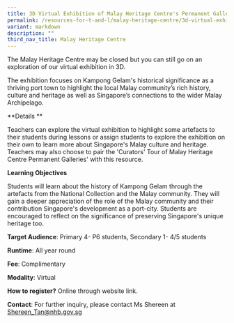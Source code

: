 ```yaml
---
title: 3D Virtual Exhibition of Malay Heritage Centre's Permanent Galleries
permalink: /resources-for-t-and-l/malay-heritage-centre/3d-virtual-exhibition-of-mhc-permanent-galleries/
variant: markdown
description: ""
third_nav_title: Malay Heritage Centre
---
```

The Malay Heritage Centre may be closed but you can still go on an exploration of our virtual exhibition in 3D.

The exhibition focuses on Kampong Gelam's historical significance as a thriving port town to highlight the local Malay community’s rich history, culture and heritage as well as Singapore’s connections to the wider Malay Archipelago.

**Details	**
	
Teachers can explore the virtual exhibition to highlight some artefacts to their students during lessons or assign students to explore the exhibition on their own to learn more about Singapore's Malay culture and heritage. Teachers may also choose to pair the 'Curators' Tour of Malay Heritage Centre Permanent Galleries' with this resource.

**Learning Objectives**	

Students will learn about the history of Kampong Gelam through the artefacts from the National Collection and the Malay community. They will gain a deeper appreciation of the role of the Malay community and their contribution Singapore's development as a port-city. Students are encouraged to reflect on the significance of preserving Singapore's unique heritage too.

**Target Audience**: Primary 4- P6 students, Secondary 1- 4/5 students

**Runtime**: All year round	

**Fee**: Complimentary	

**Modality**: Virtual
	
**How to register?** Online through website link.	
	
**Contact**: For further inquiry, please contact Ms Shereen at Shereen_Tan@nhb.gov.sg	
